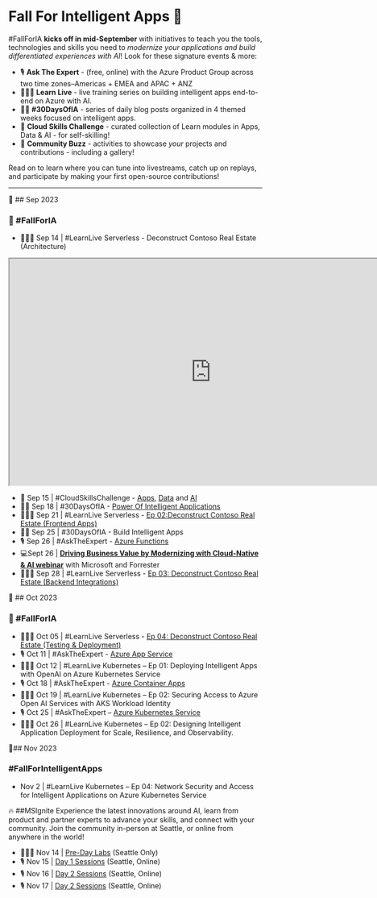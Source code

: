 # Fall For Intelligent Apps 🍂

#FallForIA **kicks off in mid-September** with initiatives to teach you the tools, technologies and skills you need to _modernize your applications and build differentiated experiences with AI_! Look for these signature events & more:

 * 🎙 **Ask The Expert** - (free, online) with the Azure Product Group across two time zones–Americas + EMEA and APAC + ANZ
 * 👩🏽‍💻 **Learn Live** - live training series on building intelligent apps end-to-end on Azure with AI.
 * ✍🏽 **#30DaysOfIA** - series of daily blog posts organized in 4 themed weeks focused on intelligent apps.
 * 🎯 **Cloud Skills Challenge** - curated collection of Learn modules in Apps, Data & AI - for self-skilling!
 * 🐝 **Community Buzz** - activities to showcase _your_ projects and contributions - including a gallery!

Read on to learn where you can tune into livestreams, catch up on replays, and participate by making your first open-source contributions!

---

🍂 ## Sep 2023
### 🍁 #FallForIA 
- 👩🏽‍💻 Sep 14 | #LearnLive Serverless - Deconstruct Contoso Real Estate (Architecture)

<iframe width="800" height="450" src="https://www.youtube.com/embed/vArX2WPWTmE?si=63KtRVpL07h9LQBq&amp;controls=0" title="Contoso Real Estate App Deconstructed Ep01: Define and get started with the Contoso Real Estate Application" allowfullscreen></iframe>

- 🎯 Sep 15 | #CloudSkillsChallenge - [Apps](https://aka.ms/fallforIA/apps-csc), [Data](https://aka.ms/fallforIA/data-csc) and [AI](https://aka.ms/fallforIA/ai-csc)
- ✍🏽 Sep 18 | #30DaysOfIA - [Power Of Intelligent Applications](https://azure.github.io/Cloud-Native/30daysofIA/demystifying-intelligent-applications) 
- 👩🏽‍💻 Sep 21 | #LearnLive Serverless - [Ep 02:Deconstruct Contoso Real Estate (Frontend Apps)](https://aka.ms/learnlive-contoso-app-deconstructed-Ep2)
- ✍🏽 Sep 25 | #30DaysOfIA - Build Intelligent Apps
- 🎙 Sep 26 | #AskTheExpert - [Azure Functions](https://reactor.microsoft.com/en-us/reactor/series/S-1037/)
- 💻Sept 26 | **[Driving Business Value by Modernizing with Cloud-Native & AI webinar](https://info.microsoft.com/ww-landing-driving-business-value-by-modernizing-with-cloud-native-and-ai.html?lcid=en-us)** with Microsoft and Forrester
- 👩🏽‍💻 Sep 28 | #LearnLive Serverless - [Ep 03: Deconstruct Contoso Real Estate (Backend Integrations)](https://aka.ms/learnlive-contoso-app-deconstructed-Ep3)

🍂 ## Oct 2023
### 🍁 #FallForIA 
- 👩🏽‍💻 Oct 05 | #LearnLive Serverless - [Ep 04: Deconstruct Contoso Real Estate (Testing & Deployment)](https://aka.ms/learnlive-contoso-app-deconstructed-Ep4)
- 🎙 Oct 11 | #AskTheExpert - [Azure App Service](https://reactor.microsoft.com/en-us/reactor/series/S-1037/)
- 👩🏽‍💻 Oct 12 | #LearnLive Kubernetes – Ep 01: Deploying Intelligent Apps with OpenAI on Azure Kubernetes Service  
- 🎙 Oct 18 | #AskTheExpert - [Azure Container Apps](https://reactor.microsoft.com/en-us/reactor/series/S-1037/)
- 👩🏽‍💻 Oct 19 | #LearnLive Kubernetes – Ep 02: Securing Access to Azure Open AI Services with AKS Workload Identity  
- 🎙 Oct 25 | #AskTheExpert – [Azure Kubernetes Service](https://reactor.microsoft.com/en-us/reactor/series/S-1037/)
- 👩🏽‍💻 Oct 26 | #LearnLive Kubernetes – Ep 02: Designing Intelligent Application Deployment for Scale, Resilience, and Observability.

🍂## Nov 2023
### #FallForIntelligentApps
- Nov 2 | #LearnLive Kubernetes – Ep 04: Network Security and Access for Intelligent Applications on Azure Kubernetes Service

🔥 ##MSIgnite
Experience the latest innovations around AI, learn from product and partner experts to advance your skills, and connect with your community. Join the community in-person at Seattle, or online from anywhere in the world!
 - 👩🏽‍💻 Nov 14 | [Pre-Day Labs](https://ignite.microsoft.com/en-US/home) (Seattle Only)
 - 🎙 Nov 15 | [Day 1 Sessions](https://ignite.microsoft.com/en-US/home)  (Seattle, Online)
 - 🎙 Nov 16 | [Day 2 Sessions](https://ignite.microsoft.com/en-US/home)  (Seattle, Online)
 - 🎙 Nov 17 | [Day 2 Sessions](https://ignite.microsoft.com/en-US/home)  (Seattle, Online)
